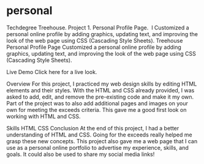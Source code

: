 # personal
Techdegree Treehouse. Project 1.  Personal Profile Page.  I Customized a personal online profile by adding graphics, updating text, and improving the look of the web page using CSS (Cascading Style Sheets). 
Treehouse Personal Profile Page
Customized a personal online profile by adding graphics, updating text, and improving the look of the web page using CSS (Cascading Style Sheets).

Live Demo
Click here for a live look.



Overview
For this project, I practiced my web design skills by editing HTML elements and their styles. With the HTML and CSS already provided, I was asked to add, edit, and remove the pre-existing code and make it my own. Part of the project was to also add additional pages and images on your own for meeting the exceeds criteria. This gave me a good first look on working with HTML and CSS.

Skills
HTML
CSS
Conclusion
At the end of this project, I had a better understanding of HTML and CSS. Going for the exceeds really helped me grasp these new concepts. This project also gave me a web page that I can use as a personal online portfolio to advertise my experience, skills, and goals. It could also be used to share my social media links!
